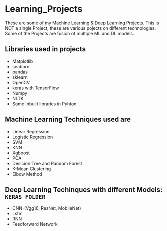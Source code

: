# Learning_Projects
These are some of my Machine Learning & Deep Learning Projects. This is NOT a single Project, these are various pojects on different  technologies. Some of the Projects are fusion of multiple ML and DL models.

## Libraries used in projects
- Matplotlib
- seaborn
- pandas
- sklearn 
- OpenCV
- keras with TensorFlow
- Numpy
- NLTK
- Some Inbuilt libraries in Pyhton 

## Machine Learning Techniques used are
- Linear Regression
- Logistic Regression
- SVM 
- KNN
- Xgboost
- PCA
- Desicion Tree and Random Forest
- K-Mean Clustering
- Elbow Method

## Deep Learning Techinques with different Models: `KERAS FOLDER` 
- CNN-(Vgg16, ResNet, MobileNet)
- Lstm
- RNN
- Feedforward Network




